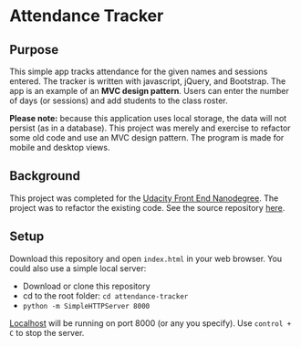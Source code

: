 # Attendance Tracker

## Purpose
This simple app tracks attendance for the given names and sessions entered. The tracker is written with javascript, jQuery, and Bootstrap. The app is an example of an **MVC design pattern**. Users can enter the number of days (or sessions) and add students to the class roster.

**Please note:** because this application uses local storage, the data will not persist (as in a database). This project was merely and exercise to refactor some old code and use an MVC design pattern. The program is made for mobile and desktop views.

## Background
This project was completed for the [Udacity Front End Nanodegree](https://www.udacity.com/course/front-end-web-developer-nanodegree--nd001). The project was to refactor the existing code. See the source repository [here](https://github.com/udacity/ud989-school-attendance).

## Setup
Download this repository and open `index.html` in your web browser. You could also use a simple local server:
* Download or clone this repository
* cd to the root folder: `cd attendance-tracker`
* `python -m SimpleHTTPServer 8000`

[Localhost](http://localhost:8000/) will be running on port 8000 (or any you specify). Use `control + C` to stop the server.
